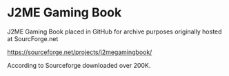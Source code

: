 # J2ME Gaming Book
J2ME Gaming Book placed in GitHub for archive purposes originally hosted at SourcForge.net

https://sourceforge.net/projects/j2megamingbook/

According to Sourceforge downloaded over 200K.


